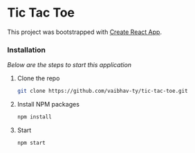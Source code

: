 # Tic Tac Toe

This project was bootstrapped with [Create React App](https://github.com/facebook/create-react-app).

### Installation

_Below are the steps to start this application_

1. Clone the repo
   ```sh
   git clone https://github.com/vaibhav-ty/tic-tac-toe.git
   ```
2. Install NPM packages
   ```sh
   npm install
   ```
3. Start
   ```sh
   npm start
   ```